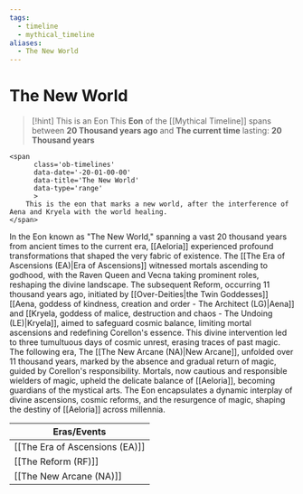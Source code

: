 ```yaml
---
tags:
  - timeline
  - mythical_timeline
aliases:
  - The New World
---
```

# The New World 

>[!hint] This is an Eon
>This **Eon** of the [[Mythical Timeline]] spans between **20 Thousand years ago** and **The current time** lasting: **20 Thousand years**

```
<span 
	  class='ob-timelines' 
	  data-date='-20-01-00-00' 
	  data-title='The New World'
	  data-type='range' 
	  > 
	This is the eon that marks a new world, after the interference of Aena and Kryela with the world healing.
</span>
```


In the Eon known as "The New World," spanning a vast 20 thousand years from ancient times to the current era, [[Aeloria]] experienced profound transformations that shaped the very fabric of existence. The [[The Era of Ascensions (EA)|Era of Ascensions]] witnessed mortals ascending to godhood, with the Raven Queen and Vecna taking prominent roles, reshaping the divine landscape. The subsequent Reform, occurring 11 thousand years ago, initiated by [[Over-Deities|the Twin Goddesses]] [[Aena, goddess of kindness, creation and order - The Architect (LG)|Aena]] and [[Kryela, goddess of malice, destruction and chaos - The Undoing (LE)|Kryela]], aimed to safeguard cosmic balance, limiting mortal ascensions and redefining Corellon's essence. This divine intervention led to three tumultuous days of cosmic unrest, erasing traces of past magic. The following era, The [[The New Arcane (NA)|New Arcane]], unfolded over 11 thousand years, marked by the absence and gradual return of magic, guided by Corellon's responsibility. Mortals, now cautious and responsible wielders of magic, upheld the delicate balance of [[Aeloria]], becoming guardians of the mystical arts. The Eon encapsulates a dynamic interplay of divine ascensions, cosmic reforms, and the resurgence of magic, shaping the destiny of [[Aeloria]] across millennia.

| Eras/Events                    |
| ------------------------------ |
| [[The Era of Ascensions (EA)]] |
|[[The Reform (RF)]]|
|[[The New Arcane (NA)]]                |





